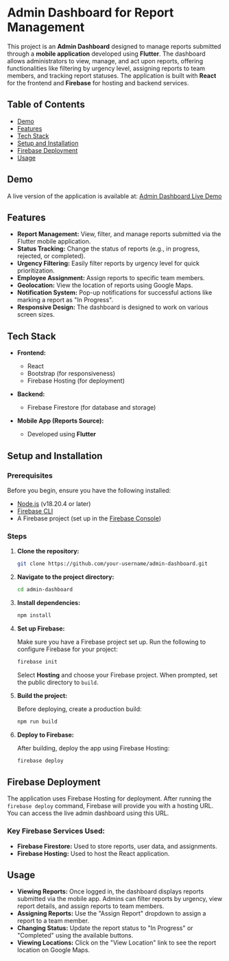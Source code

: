 # Admin Dashboard for Report Management

This project is an **Admin Dashboard** designed to manage reports submitted through a **mobile application** developed using **Flutter**. The dashboard allows administrators to view, manage, and act upon reports, offering functionalities like filtering by urgency level, assigning reports to team members, and tracking report statuses. The application is built with **React** for the frontend and **Firebase** for hosting and backend services.

## Table of Contents
- [Demo](#demo)
- [Features](#features)
- [Tech Stack](#tech-stack)
- [Setup and Installation](#setup-and-installation)
- [Firebase Deployment](#firebase-deployment)
- [Usage](#usage)

## **Demo**
A live version of the application is available at: [Admin Dashboard Live Demo](https://spillaged-test.web.app/login)

## Features

- **Report Management:** View, filter, and manage reports submitted via the Flutter mobile application.
- **Status Tracking:** Change the status of reports (e.g., in progress, rejected, or completed).
- **Urgency Filtering:** Easily filter reports by urgency level for quick prioritization.
- **Employee Assignment:** Assign reports to specific team members.
- **Geolocation:** View the location of reports using Google Maps.
- **Notification System:** Pop-up notifications for successful actions like marking a report as "In Progress".
- **Responsive Design:** The dashboard is designed to work on various screen sizes.

## Tech Stack

- **Frontend:**
  - React
  - Bootstrap (for responsiveness)
  - Firebase Hosting (for deployment)
- **Backend:**
  - Firebase Firestore (for database and storage)
  
- **Mobile App (Reports Source):**
  - Developed using **Flutter**

## Setup and Installation

### Prerequisites

Before you begin, ensure you have the following installed:

- [Node.js](https://nodejs.org/) (v18.20.4 or later)
- [Firebase CLI](https://firebase.google.com/docs/cli)
- A Firebase project (set up in the [Firebase Console](https://console.firebase.google.com/))

### Steps

1. **Clone the repository:**

   ```bash
   git clone https://github.com/your-username/admin-dashboard.git
   ```

2. **Navigate to the project directory:**

   ```bash
   cd admin-dashboard
   ```

3. **Install dependencies:**

   ```bash
   npm install
   ```

4. **Set up Firebase:**

   Make sure you have a Firebase project set up. Run the following to configure Firebase for your project:

   ```bash
   firebase init
   ```

   Select **Hosting** and choose your Firebase project. When prompted, set the public directory to `build`.

5. **Build the project:**

   Before deploying, create a production build:

   ```bash
   npm run build
   ```

6. **Deploy to Firebase:**

   After building, deploy the app using Firebase Hosting:

   ```bash
   firebase deploy
   ```

## Firebase Deployment

The application uses Firebase Hosting for deployment. After running the `firebase deploy` command, Firebase will provide you with a hosting URL. You can access the live admin dashboard using this URL.

### Key Firebase Services Used:
- **Firebase Firestore:** Used to store reports, user data, and assignments.
- **Firebase Hosting:** Used to host the React application.

## Usage

- **Viewing Reports:** Once logged in, the dashboard displays reports submitted via the mobile app. Admins can filter reports by urgency, view report details, and assign reports to team members.
- **Assigning Reports:** Use the "Assign Report" dropdown to assign a report to a team member.
- **Changing Status:** Update the report status to "In Progress" or "Completed" using the available buttons.
- **Viewing Locations:** Click on the "View Location" link to see the report location on Google Maps.
